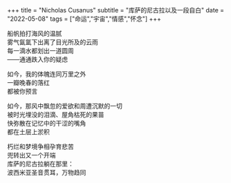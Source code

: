 +++
title = "Nicholas Cusanus"
subtitle = "库萨的尼古拉以及一段自白"
date = "2022-05-08"
tags = ["命运","宇宙","情感","怀念"]
+++

船帆拍打海风的温腻<br>
雾气氤氲下出离了目光所及的云雨<br>
每一滴水都划出一道圆周<br>
——通通跌入你的疑虑<br>

如今，我的体魄连同万里之外<br>
一瓣晚春的落红<br>
都被你预言<br>

如今，那风中飘忽的爱欲和周遭沉默的一切<br>
被时光埋没的泪滴、屋角枯死的果苗<br>
快弥散在记忆中的干涩的嘴角<br>
都在土层上淤积<br>

朽烂和梦境争相孕育悲苦<br>
兜转出又一个开端<br>
库萨的尼古拉躺在那里：<br>
波西米亚圣音贯耳，万物趋同<br>
